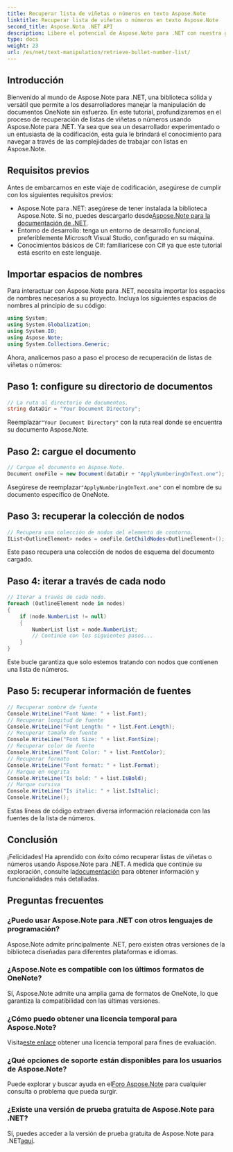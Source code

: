 ```yaml
---
title: Recuperar lista de viñetas o números en texto Aspose.Note
linktitle: Recuperar lista de viñetas o números en texto Aspose.Note
second_title: Aspose.Nota .NET API
description: Libere el potencial de Aspose.Note para .NET con nuestra guía paso a paso sobre cómo recuperar listas de viñetas o números. ¡Mejore sus habilidades de manipulación de documentos OneNote!
type: docs
weight: 23
url: /es/net/text-manipulation/retrieve-bullet-number-list/
---
```

## Introducción
Bienvenido al mundo de Aspose.Note para .NET, una biblioteca sólida y versátil que permite a los desarrolladores manejar la manipulación de documentos OneNote sin esfuerzo. En este tutorial, profundizaremos en el proceso de recuperación de listas de viñetas o números usando Aspose.Note para .NET. Ya sea que sea un desarrollador experimentado o un entusiasta de la codificación, esta guía le brindará el conocimiento para navegar a través de las complejidades de trabajar con listas en Aspose.Note.
## Requisitos previos
Antes de embarcarnos en este viaje de codificación, asegúrese de cumplir con los siguientes requisitos previos:
-  Aspose.Note para .NET: asegúrese de tener instalada la biblioteca Aspose.Note. Si no, puedes descargarlo desde[Aspose.Note para la documentación de .NET](https://reference.aspose.com/note/net/).
- Entorno de desarrollo: tenga un entorno de desarrollo funcional, preferiblemente Microsoft Visual Studio, configurado en su máquina.
- Conocimientos básicos de C#: familiarícese con C# ya que este tutorial está escrito en este lenguaje.
## Importar espacios de nombres
Para interactuar con Aspose.Note para .NET, necesita importar los espacios de nombres necesarios a su proyecto. Incluya los siguientes espacios de nombres al principio de su código:
```csharp
using System;
using System.Globalization;
using System.IO;
using Aspose.Note;
using System.Collections.Generic;
```
Ahora, analicemos paso a paso el proceso de recuperación de listas de viñetas o números:
## Paso 1: configure su directorio de documentos
```csharp
// La ruta al directorio de documentos.
string dataDir = "Your Document Directory";
```
 Reemplazar`"Your Document Directory"` con la ruta real donde se encuentra su documento Aspose.Note.
## Paso 2: cargue el documento
```csharp
// Cargue el documento en Aspose.Note.
Document oneFile = new Document(dataDir + "ApplyNumberingOnText.one");
```
 Asegúrese de reemplazar`"ApplyNumberingOnText.one"` con el nombre de su documento específico de OneNote.
## Paso 3: recuperar la colección de nodos
```csharp
// Recupera una colección de nodos del elemento de contorno.
IList<OutlineElement> nodes = oneFile.GetChildNodes<OutlineElement>();
```
Este paso recupera una colección de nodos de esquema del documento cargado.
## Paso 4: iterar a través de cada nodo
```csharp
// Iterar a través de cada nodo.
foreach (OutlineElement node in nodes)
{
    if (node.NumberList != null)
    {
        NumberList list = node.NumberList;
        // Continúe con los siguientes pasos...
    }
}
```
Este bucle garantiza que solo estemos tratando con nodos que contienen una lista de números.
## Paso 5: recuperar información de fuentes
```csharp
// Recuperar nombre de fuente
Console.WriteLine("Font Name: " + list.Font);
// Recuperar longitud de fuente
Console.WriteLine("Font Length: " + list.Font.Length);
// Recuperar tamaño de fuente
Console.WriteLine("Font Size: " + list.FontSize);
// Recuperar color de fuente
Console.WriteLine("Font Color: " + list.FontColor);
// Recuperar formato
Console.WriteLine("Font format: " + list.Format);
// Marque en negrita
Console.WriteLine("Is bold: " + list.IsBold);
// Marque cursiva
Console.WriteLine("Is italic: " + list.IsItalic);
Console.WriteLine();
```
Estas líneas de código extraen diversa información relacionada con las fuentes de la lista de números.
## Conclusión
 ¡Felicidades! Ha aprendido con éxito cómo recuperar listas de viñetas o números usando Aspose.Note para .NET. A medida que continúe su exploración, consulte la[documentación](https://reference.aspose.com/note/net/) para obtener información y funcionalidades más detalladas.
## Preguntas frecuentes
### ¿Puedo usar Aspose.Note para .NET con otros lenguajes de programación?
Aspose.Note admite principalmente .NET, pero existen otras versiones de la biblioteca diseñadas para diferentes plataformas e idiomas.
### ¿Aspose.Note es compatible con los últimos formatos de OneNote?
Sí, Aspose.Note admite una amplia gama de formatos de OneNote, lo que garantiza la compatibilidad con las últimas versiones.
### ¿Cómo puedo obtener una licencia temporal para Aspose.Note?
 Visita[este enlace](https://purchase.aspose.com/temporary-license/) obtener una licencia temporal para fines de evaluación.
### ¿Qué opciones de soporte están disponibles para los usuarios de Aspose.Note?
Puede explorar y buscar ayuda en el[Foro Aspose.Note](https://forum.aspose.com/c/note/28) para cualquier consulta o problema que pueda surgir.
### ¿Existe una versión de prueba gratuita de Aspose.Note para .NET?
 Sí, puedes acceder a la versión de prueba gratuita de Aspose.Note para .NET[aquí](https://releases.aspose.com/).